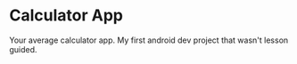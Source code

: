 # Calculator App
Your average calculator app. My first android dev project that wasn't lesson guided.

